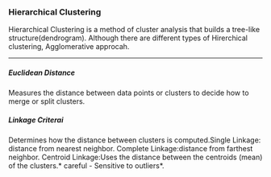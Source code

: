 <h3>Hierarchical Clustering</h3>
<p> Hierarchical Clustering is a method of cluster analysis that builds a tree-like structure(dendrogram). Although there are different types of Hirerchical clustering, Agglomerative approcah. </p>
<hr>
<h5>Euclidean Distance</h5>
<p>Measures the distance between data points or clusters to decide how to merge or split clusters.</p>
<h5>Linkage Criterai</h5>
<p>Determines how the distance between clusters is computed.Single Linkage: distance from nearest neighbor.
Complete Linkage:distance from farthest neighbor.
Centroid Linkage:Uses the distance between the centroids (mean) of the clusters.* careful - Sensitive to outliers*.<p>